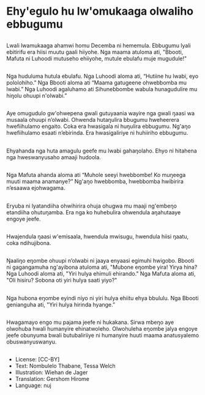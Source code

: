 # Ehy'egulo hu lw'omukaaga olwaliho ebbugumu

##
Lwali lwamukaaga ahamwi
homu Decemba ni hememula.
Ebbugumu lyali ebitirifu era hiisi
muutu gaali hiiyohe.
Nga maama atuloma ati,
"Bbooti, Mafuta ni Luhoodi
mutuseho ehiiyohe, mutule
ebulafu muje mugudule!"

##
Nga huduluma hutula ebulafu.
Nga Luhoodi aloma ati, “Hutiine
hu lwabi, eyo pololohiho.”
Nga Bbooti aloma ati “Maama
gatugeene ohwebbomba mu
lwabi.”
Nga Luhoodi agaluhamo ati
Sihunebbombe wabula
hunagudulire mu hiŋolu ohuupi
n'olwabi.”

##
Aye omugudulo gw'ohwepena
gwali gutuyaania wayire nga
gwali ŋaasi wa musaala ohuupi
n’olwabi.
Ohwenda hutaŋulira bbugumu
hweheerera hwefiihulamo
engaito. Coka era hwasigala ni
huŋulira ebbugumu. Ng'aŋo
hwefiihulamo esaati n’ebirinda.
Era hwasigaliriye ni huhiiriho
ebbugumu.

##
Ehyahanda nga huta amagulu
geefe mu lwabi gahaŋolaho.
Ehyo ni hitahena nga
hweswanyusaho amaaji
hudoola.

##
Nga Mafuta ahanda aloma ati
“Muhole seeyi hwebbombe! Ko
muŋeega muuti maama
anamanye?”
Ng'aŋo hwebbomba,
hwebbomba hwibirira n’esaawa
ejohwagama.

##
Eryuba ni lyatandiiha ohwihirira
ohuja ohugwa mu maaji
ng'embeŋo etandiiha
ohutuŋamba. Era nga ko
huhebulira ohwendula
aŋahutaaye engoye jeefe.

##
Hwajendula ŋaasi w'emisaala,
hwendula mwisugu,
hwendula hiisi ŋaatu, coka
ndihujibona.

##
Ŋaaliŋo eŋombe ohuupi n’olwabi ni jaaya
enyaasi egimuhi hwigobo.
Bbooti ni gagangamuha ng'ayibona atuloma
ati, "Mubone eŋombe yira! Yirya hina?
Nga Luhoodi aloma ati, "Yiri hulya ehimuli
ehirando." Nga Mafuta aloma ati, "Oli hisiru?
Sobona oti yiri hulya saati yiyo?"

##
Nga hubona eŋombe eyindi niyo ni yiri hulya
ehiitu ehya bbululu.
Nga Bbooti genianguha ati, "Yiri hulya hirinda
hyange.”

##
Hwagamayo engo mu pajama
jeefe ni hukakana. Sirwa mbeŋo
aye olwohuba hwali humanyire
ehinatwoleho. Olwohuleha
eŋombe jalya engoye jeefe
obunyuma bwali butubaliriiye ni
humanyire huuti maama
anatusyalemo
obuswanyuswanyu.

##
* License: [CC-BY]
* Text: Nombulelo Thabane, Tessa Welch
* Illustration: Wiehan de Jager
* Translation: Gershom Hirome
* Language: nuj
